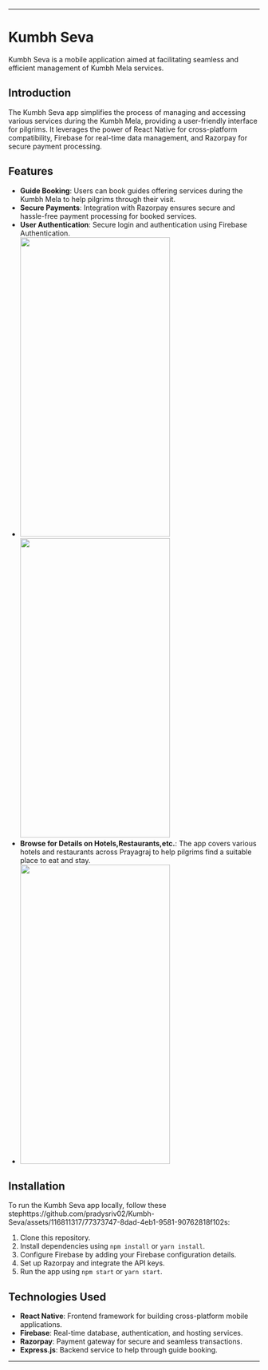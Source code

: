 
---

# Kumbh Seva

Kumbh Seva is a mobile application aimed at facilitating seamless and efficient management of Kumbh Mela services.

## Introduction

The Kumbh Seva app simplifies the process of managing and accessing various services during the Kumbh Mela, providing a user-friendly interface for pilgrims. It leverages the power of React Native for cross-platform compatibility, Firebase for real-time data management, and Razorpay for secure payment processing.

## Features

- **Guide Booking**: Users can book guides offering services during the Kumbh Mela to help pilgrims through their visit.
- **Secure Payments**: Integration with Razorpay ensures secure and hassle-free payment processing for booked services.
- **User Authentication**: Secure login and authentication using Firebase Authentication.
- <img src="https://github.com/pradysriv02/Kumbh-Seva/assets/116811317/e969567c-9c91-4a71-b27d-b04ca9d5bffd" width="300" height="600"> <img src="https://github.com/pradysriv02/Kumbh-Seva/assets/116811317/e2a92ddc-d340-4e6e-bc46-9b2dda4a5662" width="300" height="600">
- **Browse for Details on Hotels,Restaurants,etc.**: The app covers various hotels and restaurants across Prayagraj to help pilgrims find a suitable place to eat and stay.
- <img src="https://github.com/pradysriv02/Kumbh-Seva/assets/116811317/77373747-8dad-4eb1-9581-90762818f102" width="300" height="600">


## Installation

To run the Kumbh Seva app locally, follow these stephttps://github.com/pradysriv02/Kumbh-Seva/assets/116811317/77373747-8dad-4eb1-9581-90762818f102s:

1. Clone this repository.
2. Install dependencies using `npm install` or `yarn install`.
3. Configure Firebase by adding your Firebase configuration details.
4. Set up Razorpay and integrate the API keys.
5. Run the app using `npm start` or `yarn start`.



## Technologies Used

- **React Native**: Frontend framework for building cross-platform mobile applications.
- **Firebase**: Real-time database, authentication, and hosting services.
- **Razorpay**: Payment gateway for secure and seamless transactions.
- **Express.js**: Backend service to help through guide booking.



---


